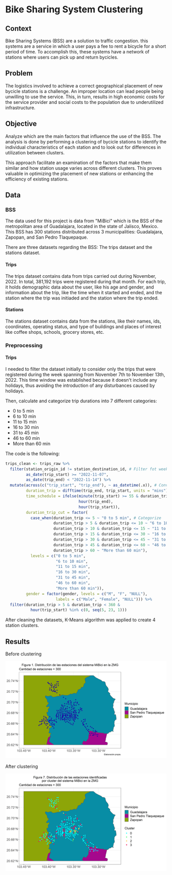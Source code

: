 # Bike Sharing System Clustering

## Context

Bike Sharing Systems (BSS) are a solution to traffic congestion. this systems are a service in which a user pays a fee to rent a bicycle for a short period of time. To accomplish this, these systems have a network of stations where users can pick up and return bycicles. 

## Problem

The logistics involved to achieve a correct geographical placement of new bycicle stations is a challenge. An improper location can lead people being unwilling to use the service. This, in turn, results in high economic costs for the service provider and social costs to the population due to underutilized infrastructure.

## Objective 

Analyze which are the main factors that influence the use of the BSS. The analysis is done by performing a clustering of bycicle stations to identify the individual characteristics of each station and to look out for differences in utilization between clusters. 

This approach facilitate an examination of the factors that make them similar and how station usage varies across different clusters. This proves valuable in optimizing the placement of new stations or enhancing the efficiency of existing stations.

## Data

### BSS 

The data used for this project is data from "MiBici" which is the BSS of the metropolitan area of Guadalajara, located in the state of Jalisco, Mexico. This BSS has 300 stations distributed across 3 municipalities: Guadalajara, Zapopan, and San Pedro Tlaquepaque.

There are three datasets regarding the BSS: The trips dataset and the stations dataset.

#### Trips

The trips dataset contains data from trips carried out during November, 2022. In total, 381,192 trips were registered during that month. For each trip, it holds demographic data about the user, like his age and gender, and information about the trip, like the time when it started and ended, and the station where the trip was initiaded and the station where the trip ended. 

#### Stations

The stations dataset contains data from the stations, like their names, ids, coordinates, operating status, and type of buildings and places of interest like coffee shops, schools, grocery stores, etc.

### Preprocessing

#### Trips

I needed to filter the dataset initially to consider only the trips that were registered during the week spanning from November 7th to November 13th, 2022. This time window was established because it doesn't include any holidays, thus avoiding the introduction of any disturbances caused by holidays.

Then, calculate and categorize trip durations into 7 different categories:

- 0 to 5 min
- 6 to 10 min
- 11 to 15 min
- 16 to 30 min
- 31 to 45 min
- 46 to 60 min
- More than 60 min

The code is the following:

```R
trips_clean <- trips_raw %>%
  filter(station_origin_id != station_destination_id, # Filter fot week span
         as_date(trip_start) >= "2022-11-07",
         as_date(trip_end) < "2022-11-14") %>%
  mutate(across(c("trip_start", "trip_end"), ~ as_datetime(.x)), # Convert to date
         duration_trip = difftime(trip_end, trip_start, units = "mins"), 
         time_schedule = ifelse(minute(trip_start) >= 55 & duration_trip > 5, 
                                hour(trip_end), 
                                hour(trip_start)), 
         duration_trip_cut = factor(
           case_when(duration_trip <= 5 ~ "0 to 5 min", # Categorize
                     duration_trip > 5 & duration_trip <= 10 ~ "6 to 10 min",
                     duration_trip > 10 & duration_trip <= 15 ~ "11 to 15 min",
                     duration_trip > 15 & duration_trip <= 30 ~ "16 to 30 min",
                     duration_trip > 30 & duration_trip <= 45 ~ "31 to 45 min",
                     duration_trip > 45 & duration_trip <= 60 ~ "46 to 60 min", 
                     duration_trip > 60 ~ "More than 60 min"), 
           levels = c("0 to 5 min", 
                      "6 to 10 min", 
                      "11 to 15 min", 
                      "16 to 30 min", 
                      "31 to 45 min", 
                      "46 to 60 min", 
                      "More than 60 min")),
         gender = factor(gender, levels = c("M", "F", "NULL"), 
                      labels = c("Male", "Female", "NULL"))) %>%
  filter(duration_trip > 5 & duration_trip < 360 &
           hour(trip_start) %in% c(0, seq(5, 23, 1)))
```

After cleaning the datasets, K-Means algorithm was applied to create 4 station clusters.

## Results 

Before clustering

<img width="600" alt="Distribution Map" src="https://github.com/erickfama/mibici/blob/main/figs/1_dist_estaciones.png?raw=true">

After clustering

<img width="600" alt="Cluster Map" src="https://github.com/erickfama/mibici/blob/main/figs/7_estaciones_cluster.png?raw=true">
